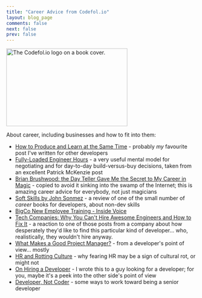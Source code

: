 ```yaml
---
title: "Career Advice from Codefol.io"
layout: blog_page
comments: false
next: false
prev: false
---
```


<img src="/images/codefolio_book_transparent_320_205.png" class="pull-right" width="320" height="205" alt="The Codefol.io logo on a book cover."> </img>

About career, including businesses and how to fit into them:

* [How to Produce and Learn at the Same Time](/posts/how-to-produce-and-learn-at-the-same-time/) - probably *my* favourite post I've written for other developers
* [Fully-Loaded Engineer Hours](/posts/fully-loaded-engineer-hours/) - a very useful mental model for negotiating and for day-to-day build-versus-buy decisions, taken from an excellent Patrick McKenzie post
* [Brian Brushwood: the Day Teller Gave Me the Secret to My Career in Magic](/posts/brian-brushwood-and-tellers-secret-to-a-career-in-magic/) - copied to avoid it sinking into the swamp of the Internet; this is amazing career advice for everybody, not just magicians
* [Soft Skills by John Sonmez](/posts/soft-skills-by-john-sonmez/) - a review of one of the small number of *career* books for developers, about non-dev skills
* [BigCo New Employee Training - Inside Voice](/posts/BigCo-New-Employee-Training-Inside-Voice/)
* [Tech Companies: Why You Can't Hire Awesome Engineers and How to Fix It](/posts/tech-companies-why-you-cant-hire-engineers-and-how-to-fix/) - a reaction to one of those posts from a company about how desperately they'd like to find this particular kind of developer... who, realistically, they wouldn't hire anyway.
* [What Makes a Good Project Manager?](/posts/the-good-project-manager/) - from a developer's point of view... mostly
* [HR and Rotting Culture](/posts/hr-and-rotting-culture/) - why fearing HR may be a sign of cultural rot, or might not
* [On Hiring a Developer](/posts/On-Hiring-a-Developer/) - I wrote this to a guy looking for a developer; for you, maybe it's a peek into the other side's point of view
* [Developer, Not Coder](/posts/Developer-not-Coder/) - some ways to work toward being a senior developer

